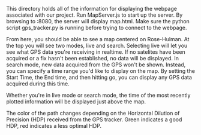 This directory holds all of the information for displaying the webpage
associated with our project.
Run MapServer.js to start up the server. By browsing to <BEAGLE IP ADDRESS>:8080,
the server will display map.html. Make sure the python script gps_tracker.py is
running before trying to connect to the webpage.

From here, you should be able to see a map centered on Rose-Hulman. At the top you
will see two modes, live and search. Selecting live will let you see what GPS data
you're receiving in realtime. If no satelites have been acquired or a fix hasn't been
established, no data will be displayed. In search mode, new data acquired from
the GPS won't be shown. Instead, you can specify a time range you'd like to display
on the map. By setting the Start Time, the End time, and then hitting go, you can
display any GPS data acquired during this time.

Whether you're in live mode or search mode, the time of the most recently plotted
information will be displayed just above the map.

The color of the path changes depending on the Horizontal Dilution of Precision (HDP)
received from the GPS tracker. Green indicates a good HDP, red indicates a less
optimal HDP. 
